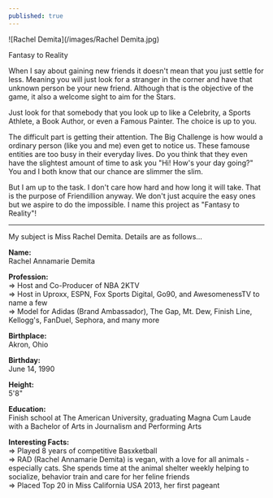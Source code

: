 ```yaml
---
published: true
---
```

![Rachel Demita](/images/Rachel Demita.jpg)

Fantasy to Reality

When I say about gaining new friends it doesn't mean that you just settle for less. Meaning you will just look for a stranger in the corner and have that unknown person be your new friend. Although that is the objective of the game, it also a welcome sight to aim for the Stars.

Just look for that somebody that you look up to like a Celebrity, a Sports Athlete, a Book Author, or even a Famous Painter. The choice is up to you.

The difficult part is getting their attention. The Big Challenge is how would a ordinary person (like you and me) even get to notice us. These famouse entities are too busy in their everyday lives. Do you think that they even have the slightest amount of time to ask you "Hi! How's your day going?"
You and I both know that our chance are slimmer the slim.

But I am up to the task. I don't care how hard and how long it will take. That is the purpose of Friendillion anyway. We don't just acquire the easy ones but we aspire to do the impossible.
I name this project as "Fantasy to Reality"! 

-----------------------------------------------------------

My subject is Miss Rachel Demita. Details are as follows...

**Name:**   
Rachel Annamarie Demita

**Profession:**   
=> Host and Co-Producer of NBA 2KTV   
=> Host in Uproxx, ESPN, Fox Sports Digital, Go90, and AwesomenessTV to name a few    
=> Model for Adidas (Brand Ambassador), The Gap, Mt. Dew, Finish Line, Kellogg's, FanDuel, Sephora, and many more

**Birthplace:**   
Akron, Ohio

**Birthday:**   
June 14, 1990

**Height:**   
5'8"

**Education:**   
Finish school at The American University, graduating Magna Cum Laude with a Bachelor of Arts in Journalism and Performing Arts

**Interesting Facts:**   
=> Played 8 years of competitive Basxketball   
=> RAD (Rachel Annamarie Demita) is vegan, with a love for all animals - especially cats. She spends time at the animal shelter weekly helping to socialize, behavior train and care for her feline friends   
=> Placed Top 20 in Miss California USA 2013, her first pageant